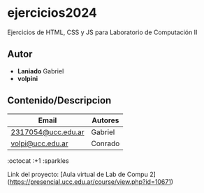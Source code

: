 # ejercicios2024
Ejercicios de HTML, CSS y JS para Laboratorio de Computación II

## Autor
* **Laniado** Gabriel
* **volpini**

## Contenido/Descripcion

| Email | Autores |
|-------|---------|
|2317054@ucc.edu.ar|Gabriel|
|volpi@ucc.edu.ar|Conrado|

:octocat
:+1
:sparkles

Link del proyecto: [Aula virtual de Lab de Compu 2] (https://presencial.ucc.edu.ar/course/view.php?id=10671)
